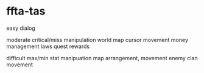 # ffta-tas

easy
dialog

moderate
critical/miss manipulation
world map cursor movement
money management
laws
quest rewards

difficult
max/min stat manipuation
map arrangement, movement
enemy clan movement
